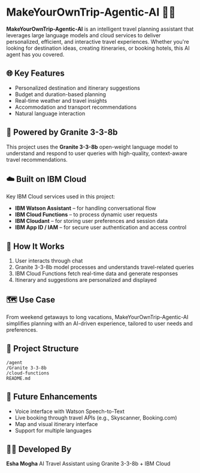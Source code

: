 # MakeYourOwnTrip-Agentic-AI 🧳🤖

**MakeYourOwnTrip-Agentic-AI** is an intelligent travel planning assistant that leverages large language models and cloud services to deliver personalized, efficient, and interactive travel experiences. Whether you're looking for destination ideas, creating itineraries, or booking hotels, this AI agent has you covered.

## 🌐 Key Features

* Personalized destination and itinerary suggestions
* Budget and duration-based planning
* Real-time weather and travel insights
* Accommodation and transport recommendations
* Natural language interaction

## 🧠 Powered by Granite 3-3-8b

This project uses the **Granite 3-3-8b** open-weight language model to understand and respond to user queries with high-quality, context-aware travel recommendations.

## ☁️ Built on IBM Cloud

Key IBM Cloud services used in this project:

* **IBM Watson Assistant** – for handling conversational flow
* **IBM Cloud Functions** – to process dynamic user requests
* **IBM Cloudant** – for storing user preferences and session data
* **IBM App ID / IAM** – for secure user authentication and access control

## 🚀 How It Works

1. User interacts through chat
2. Granite 3-3-8b model processes and understands travel-related queries
3. IBM Cloud Functions fetch real-time data and generate responses
4. Itinerary and suggestions are personalized and displayed

## 🗺️ Use Case

From weekend getaways to long vacations, MakeYourOwnTrip-Agentic-AI simplifies planning with an AI-driven experience, tailored to user needs and preferences.

## 📁 Project Structure

```
/agent
/Granite 3-3-8b
/cloud-functions
README.md
```

## 📌 Future Enhancements

* Voice interface with Watson Speech-to-Text
* Live booking through travel APIs (e.g., Skyscanner, Booking.com)
* Map and visual itinerary interface
* Support for multiple languages

## 👩‍💻 Developed By

**Esha Mogha**
AI Travel Assistant using Granite 3-3-8b + IBM Cloud

